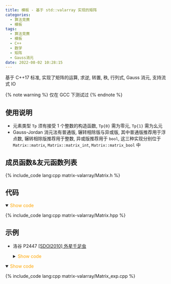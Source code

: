 ```yaml
---
title: 模板 - 基于 std::valarray 实现的矩阵
categories:
  - 算法竞赛
  - 模板
tags:
  - 算法竞赛
  - 模板
  - C++
  - 数学
  - 矩阵
  - Gauss消元
date: 2022-08-02 10:28:15
---
```


基于 C++17 标准, 实现了矩阵的运算, 求逆, 转置, 秩, 行列式, Gauss 消元, 支持流式 IO

{% note warning %}
仅在 GCC 下测试过
{% endnote %}

<!-- more -->

## 使用说明

- 元素类型 `Tp` 须有接受 1 个整数的构造函数, `Tp{0}` 需为零元, `Tp{1}` 需为幺元
- Gauss-Jordan 消元法有普通版, 辗转相除版与异或版, 其中普通版推荐用于浮点数, 辗转相除版推荐用于整数, 异或版推荐用于 `bool`, 这三种实现分别位于 `Matrix::matrix`, `Matrix::matrix_int`, `Matrix::matrix_bool` 中

## 成员函数&友元函数列表

{% include_code lang:cpp matrix-valarray/Matrix.h %}

## 代码

<details open>
<summary><font color='orange'>Show code</font></summary>

{% include_code lang:cpp matrix-valarray/Matrix.hpp %}

</details>

## 示例

- 洛谷 P2447 [[SDOI2010] 外星千足虫](https://www.luogu.com.cn/problem/P2447)

  <details>
  <summary><font color='orange'>Show code</font></summary>

  {% icodeweb cpa_cpp title:Luogu_P2447 Luogu/P2447/0.cpp %}

  </details>

<details open>
<summary><font color='orange'>Show code</font></summary>

{% include_code lang:cpp matrix-valarray/Matrix_exp.cpp %}

</details>
